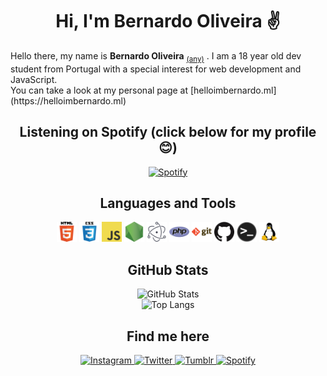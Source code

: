<h1 align="center">Hi, I'm Bernardo Oliveira ✌</h1>

<span>
  Hello there, my name is <b>Bernardo Oliveira</b> <sub><a href="https://pronoun.is/he/:or/they/:or/she" target="_blank"
                                                           rel="noreferrer">(any)</a></sub> . I am a 18 year old dev student from Portugal with a special interest for web development and JavaScript.
  <br>
  You can take a look at my personal page at [helloimbernardo.ml](https://helloimbernardo.ml)
</span>

<h2 align="center"> Listening on Spotify (click below for my profile 😊) </h2>
<div align="center">
    <a href="https://open.spotify.com/user/bernardooliveirajb">
        <img src="https://novatorem.bernawastaken.vercel.app/api/spotify" alt="Spotify"/>
    </a>
</div>

<h2 align="center"> Languages and Tools </h2>

<div align="center">
    <img alt="HTML5" width="32px"
         src="https://raw.githubusercontent.com/github/explore/80688e429a7d4ef2fca1e82350fe8e3517d3494d/topics/html/html.png"/>
    <img alt="CSS3" width="32px"
         src="https://raw.githubusercontent.com/github/explore/80688e429a7d4ef2fca1e82350fe8e3517d3494d/topics/css/css.png"/>
    <img alt="JavaScript" width="32px"
         src="https://raw.githubusercontent.com/github/explore/80688e429a7d4ef2fca1e82350fe8e3517d3494d/topics/javascript/javascript.png"/>
    <img alt="Node.js" width="32px"
         src="https://raw.githubusercontent.com/github/explore/80688e429a7d4ef2fca1e82350fe8e3517d3494d/topics/nodejs/nodejs.png"/>
    <img alt="Electron" width="32px"
         src="https://raw.githubusercontent.com/github/explore/80688e429a7d4ef2fca1e82350fe8e3517d3494d/topics/electron/electron.png"/>
    <img alt="PHP" width="32px"
         src="https://raw.githubusercontent.com/github/explore/80688e429a7d4ef2fca1e82350fe8e3517d3494d/topics/php/php.png"/>
    <img alt="Git" width="32px"
         src="https://raw.githubusercontent.com/github/explore/80688e429a7d4ef2fca1e82350fe8e3517d3494d/topics/git/git.png"/>
    <img alt="GitHub" width="32px"
         src="https://raw.githubusercontent.com/github/explore/78df643247d429f6cc873026c0622819ad797942/topics/github/github.png"/>
    <img alt="Terminal" width="32px"
         src="https://raw.githubusercontent.com/github/explore/80688e429a7d4ef2fca1e82350fe8e3517d3494d/topics/terminal/terminal.png"/>
    <img alt="Linux" width="32px"
         src="https://raw.githubusercontent.com/github/explore/80688e429a7d4ef2fca1e82350fe8e3517d3494d/topics/linux/linux.png"/>
</div>

<h2 align="center"> GitHub Stats </h2>

<div align="center">
    <img alt="GitHub Stats"
         src="https://github-readme-stats.bernawastaken.vercel.app/api?username=helloimbernardo&show_icons=true&count_private=true&hide_border=true"/>
    <br>
    <img alt="Top Langs"
         src="https://github-readme-stats.bernawastaken.vercel.app/api/top-langs/?username=helloimbernardo&hide_border=true"/>
</div>

<h2 align="center"> Find me here </h2>

<div align="center">
    <a href="https://www.instagram.com/helloimbernardo/">
        <img alt="Instagram" height="32" width="32"
             src="https://cdn.jsdelivr.net/npm/simple-icons@v3/icons/instagram.svg"/>
    </a>
    <a href="https://www.twitter.com/helloimbernardo/">
        <img alt="Twitter" height="32" width="32" src="https://cdn.jsdelivr.net/npm/simple-icons@v3/icons/twitter.svg"/>
    </a>
    <a href="https://tumblr.helloimbernardo.ml">
        <img alt="Tumblr" height="32" width="32" src="https://cdn.jsdelivr.net/npm/simple-icons@v3/icons/tumblr.svg"/>
    </a>
    <a href="https://open.spotify.com/user/bernardooliveirajb">
        <img alt="Spotify" height="32" width="32" src="https://cdn.jsdelivr.net/npm/simple-icons@v3/icons/spotify.svg"/>
    </a>
</div>
